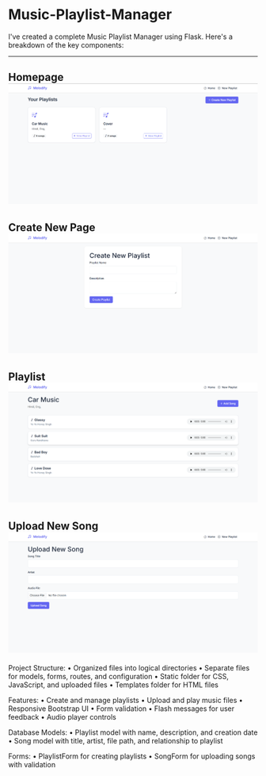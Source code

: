 # Music-Playlist-Manager
 
I've created a complete Music Playlist Manager using Flask. Here's a breakdown of the key components:

--------------------------------------------------------------------------------------------------------
Homepage
 ![Image Alt](https://github.com/priyanshu731/Music_Playlist_Manager/blob/64a8c2a4d00902a7d5d1e7d154e4d64f0f4468bc/templates/screenshot/Homepage.png)
--------------------------------------------------------------------------------------------------------
Create New Page
 ![Image Alt](https://github.com/priyanshu731/Music_Playlist_Manager/blob/0da3235f03fecd725e908fc01aaec022f7e824cd/templates/screenshot/CreateNewPlaylist.png)
--------------------------------------------------------------------------------------------------------
Playlist
 ![Image Alt](https://github.com/priyanshu731/Music_Playlist_Manager/blob/64a8c2a4d00902a7d5d1e7d154e4d64f0f4468bc/templates/screenshot/Playlist.png)
--------------------------------------------------------------------------------------------------------
Upload New Song
 ![Image Alt](https://github.com/priyanshu731/Music_Playlist_Manager/blob/64a8c2a4d00902a7d5d1e7d154e4d64f0f4468bc/templates/screenshot/UploadSong.png)
--------------------------------------------------------------------------------------------------------

Project Structure:
•	Organized files into logical directories
•	Separate files for models, forms, routes, and configuration
•	Static folder for CSS, JavaScript, and uploaded files
•	Templates folder for HTML files


Features:
•	Create and manage playlists
•	Upload and play music files
•	Responsive Bootstrap UI
•	Form validation
•	Flash messages for user feedback
•	Audio player controls


Database Models:
•	Playlist model with name, description, and creation date
•	Song model with title, artist, file path, and relationship to playlist


Forms:
•	PlaylistForm for creating playlists
•	SongForm for uploading songs with validation

